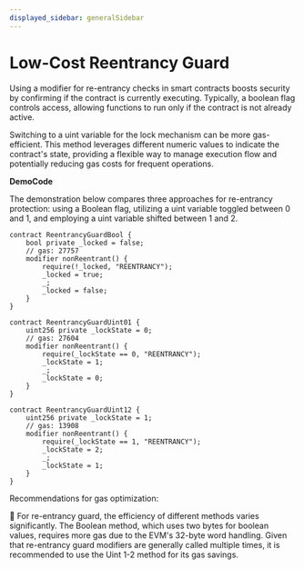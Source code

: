 ```yaml
---
displayed_sidebar: generalSidebar
---
```


# Low-Cost Reentrancy Guard

Using a modifier for re-entrancy checks in smart contracts boosts security by confirming if the contract is currently executing. Typically, a boolean flag controls access, allowing functions to run only if the contract is not already active.

Switching to a uint variable for the lock mechanism can be more gas-efficient. This method leverages different numeric values to indicate the contract's state, providing a flexible way to manage execution flow and potentially reducing gas costs for frequent operations.

**DemoCode**

The demonstration below compares three approaches for re-entrancy protection: using a Boolean flag, utilizing a uint variable toggled between 0 and 1, and employing a uint variable shifted between 1 and 2. 

```solidity
contract ReentrancyGuardBool {
    bool private _locked = false;
    // gas: 27757
    modifier nonReentrant() {
        require(!_locked, "REENTRANCY");
        _locked = true;
        _;
        _locked = false;
    }
}

contract ReentrancyGuardUint01 {
    uint256 private _lockState = 0;
    // gas: 27604
    modifier nonReentrant() {
        require(_lockState == 0, "REENTRANCY");
        _lockState = 1;
        _;
        _lockState = 0;
    }
}

contract ReentrancyGuardUint12 {
    uint256 private _lockState = 1;
    // gas: 13908 
    modifier nonReentrant() {
        require(_lockState == 1, "REENTRANCY");
        _lockState = 2;
        _;
        _lockState = 1;
    }
}
```

Recommendations for gas optimization:

🌟 For re-entrancy guard, the efficiency of different methods varies significantly. The Boolean method, which uses two bytes for boolean values, requires more gas due to the EVM's 32-byte word handling. Given that re-entrancy guard modifiers are generally called multiple times, it is recommended to use the Uint 1-2 method for its gas savings.